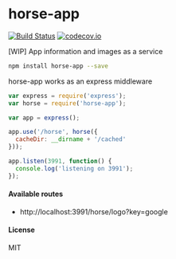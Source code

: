 # horse-app
[![Build Status](https://travis-ci.org/wangzuo/horse-app.svg?branch=master)](https://travis-ci.org/wangzuo/horse-app) [![codecov.io](http://codecov.io/github/wangzuo/horse-app/coverage.svg?branch=master)](http://codecov.io/github/wangzuo/horse-app?branch=master)

[WIP] App information and images as a service
``` sh
npm install horse-app --save
```
horse-app works as an express middleware

``` javascript
var express = require('express');
var horse = require('horse-app');

var app = express();

app.use('/horse', horse({
  cacheDir: __dirname + '/cached'
}));

app.listen(3991, function() {
  console.log('listening on 3991');
});
```

#### Available routes
- http://localhost:3991/horse/logo?key=google

#### License
MIT
